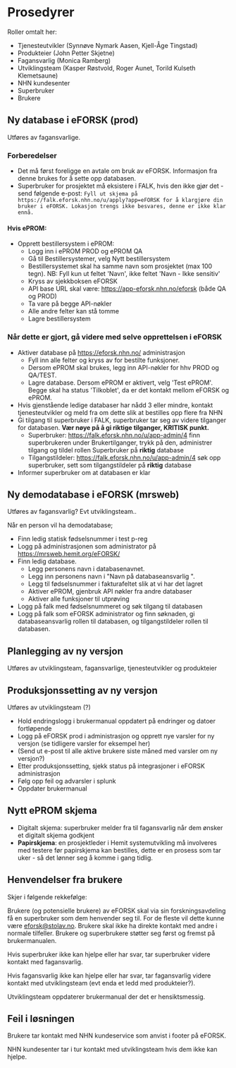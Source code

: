 # Prosedyrer

Roller omtalt her:

* Tjenesteutvikler (Synnøve Nymark Aasen, Kjell-Åge Tingstad)
* Produkteier (John Petter Skjetne)
* Fagansvarlig (Monica Ramberg)
* Utviklingsteam (Kasper Røstvold, Roger Aunet, Torild Kulseth Klemetsaune)
* NHN kundesenter
* Superbruker 
* Brukere

## Ny database i eFORSK (prod)

Utføres av fagansvarlige.

### Forberedelser

* Det må først foreligge en avtale om bruk av eFORSK. Informasjon fra denne brukes for å sette opp databasen. 
* Superbruker for prosjektet må eksistere i FALK, hvis den ikke gjør det - send følgende e-post: `Fyll ut skjema på https://falk.eforsk.nhn.no/u/apply?app=eFORSK for å klargjøre din bruker i eFORSK. Lokasjon trengs ikke besvares, denne er ikke klar ennå.`
#### Hvis ePROM:
  * Opprett bestillersystem i ePROM:
    * Logg inn i ePROM PROD og ePROM QA
    * Gå til Bestillersystemer, velg Nytt bestillersystem
    * Bestillersystemet skal ha samme navn som prosjektet (max 100 tegn). NB: Fyll kun ut feltet 'Navn', ikke feltet 'Navn - Ikke sensitiv' 
    * Kryss av sjekkboksen eFORSK
    * API base URL skal være: https://app-eforsk.nhn.no/eforsk (både QA og PROD)
    * Ta vare på begge API-nøkler
    * Alle andre felter kan stå tomme
    * Lagre bestillersystem

### Når dette er gjort, gå videre med selve opprettelsen i eFORSK
  
* Aktiver database på https://eforsk.nhn.no/ administrasjon
  *  Fyll inn alle felter og kryss av for bestilte funksjoner. 
  *  Dersom ePROM skal brukes, legg inn API-nøkler for hhv PROD og QA/TEST. 
  *  Lagre database. Dersom ePROM er aktivert, velg 'Test ePROM'. Begge skal ha status 'Tilkoblet', da er det kontakt mellom eFORSK og ePROM.
* Hvis gjenstående ledige databaser har nådd 3 eller mindre, kontakt tjenesteutvikler og meld fra om dette slik at bestilles opp flere fra NHN
* Gi tilgang til superbruker i FALK, superbruker tar seg av videre tilganger for databasen. **Vær nøye på å gi riktige tilganger, KRITISK punkt.** 
  * Superbruker: https://falk.eforsk.nhn.no/u/app-admin/4 finn superbrukeren under Brukertilganger, trykk på den, administrer tilgang og tildel rollen Superbruker på **riktig** database
  * Tilgangstildeler: https://falk.eforsk.nhn.no/u/app-admin/4 søk opp superbruker, sett som tilgangstildeler på **riktig** database
* Informer superbruker om at databasen er klar

## Ny demodatabase i eFORSK (mrsweb)

Utføres av fagansvarlig? Evt utviklingsteam..

Når en person vil ha demodatabase;

* Finn ledig statisk fødselsnummer i test p-reg
* Logg på administrasjonen som administrator på https://mrsweb.hemit.org/eFORSK/
* Finn ledig database. 
  * Legg personens navn i databasenavnet.
  * Legg inn personens navn i "Navn på databaseansvarlig ".
  * Legg til fødselsnummer i fakturafeltet slik at vi har det lagret
  * Aktiver ePROM, gjenbruk API nøkler fra andre databaser
  * Aktiver alle funksjoner til utprøving
* Logg på falk med fødselsnummeret og søk tilgang til databasen
* Logg på falk som eFORSK administrator og finn søknaden, gi databaseansvarlig rollen til databasen, og tilgangstildeler rollen til databasen.

## Planlegging av ny versjon

Utføres av utviklingsteam, fagansvarlige, tjenesteutvikler og produkteier

## Produksjonssetting av ny versjon

Utføres av utviklingsteam (?)

* Hold endringslogg i brukermanual oppdatert på endringer og datoer fortløpende
* Logg på eFORSK prod i administrasjon og opprett nye varsler for ny versjon (se tidligere varsler for eksempel her)
* (Send ut e-post til alle aktive brukere siste måned med varsler om ny versjon?)
* Etter produksjonssetting, sjekk status på integrasjoner i eFORSK administrasjon
* Følg opp feil og advarsler i splunk
* Oppdater brukermanual

## Nytt ePROM skjema

* Digitalt skjema: superbruker melder fra til fagansvarlig når dem ønsker et digitalt skjema godkjent
* **Papirskjema**: en prosjektleder i Hemit systemutvikling må involveres med testere før papirskjema kan bestilles, dette er en prosess som tar uker - så det lønner seg å komme i gang tidlig.

## Henvendelser fra brukere

Skjer i følgende rekkefølge:

Brukere (og potensielle brukere) av eFORSK skal via sin forskningsavdeling få en superbruker som dem henvender seg til. For de fleste vil dette kunne være eforsk@stolav.no. 
Brukere skal ikke ha direkte kontakt med andre i normale tilfeller. Brukere og superbrukere støtter seg først og fremst på brukermanualen.

Hvis superbruker ikke kan hjelpe eller har svar, tar superbruker videre kontakt med fagansvarlig.

Hvis fagansvarlig ikke kan hjelpe eller har svar, tar fagansvarlig videre kontakt med utviklingsteam (evt enda et ledd med produkteier?).

Utviklingsteam oppdaterer brukermanual der det er hensiktsmessig.

## Feil i løsningen

Brukere tar kontakt med NHN kundeservice som anvist i footer på eFORSK.

NHN kundesenter tar i tur kontakt med utviklingsteam hvis dem ikke kan hjelpe.
